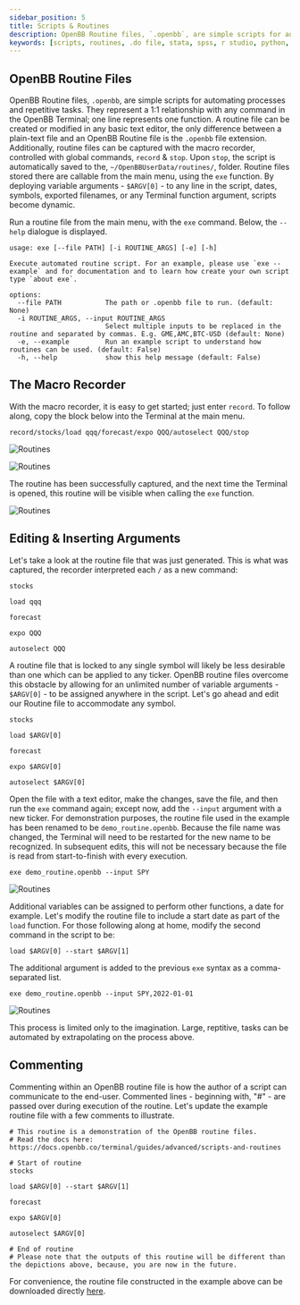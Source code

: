 ```yaml
---
sidebar_position: 5
title: Scripts & Routines
description: OpenBB Routine files, `.openbb`, are simple scripts for automating processes and repetitive tasks. They represent a 1:1 relationship with any command in the OpenBB Terminal; one line represents one function. A routine file can be created or modified in any basic text editor, the only difference between a plain-text file and an OpenBB Routine file is the `.openbb` file extension. Additionally, routine files can be captured with the macro recorder, controlled with global commands, `record` & `stop`. Upon `stop`, the script is automatically saved to the, `~/OpenBBUserData/routines/`, folder.  Routine files stored there are callable from the main menu, using the `exe` function. By deploying variable arguments - `$ARGV[0]` - to any line in the script, dates, symbols, exported filenames, or any Terminal function argument, scripts become dynamic.
keywords: [scripts, routines, .do file, stata, spss, r studio, python, automation, data collection, aggregation, script, routine, openbb terminal]
---
```

## OpenBB Routine Files

OpenBB Routine files, `.openbb`, are simple scripts for automating processes and repetitive tasks. They represent a 1:1 relationship with any command in the OpenBB Terminal; one line represents one function. A routine file can be created or modified in any basic text editor, the only difference between a plain-text file and an OpenBB Routine file is the `.openbb` file extension. Additionally, routine files can be captured with the macro recorder, controlled with global commands, `record` & `stop`. Upon `stop`, the script is automatically saved to the, `~/OpenBBUserData/routines/`, folder.  Routine files stored there are callable from the main menu, using the `exe` function. By deploying variable arguments - `$ARGV[0]` - to any line in the script, dates, symbols, exported filenames, or any Terminal function argument, scripts become dynamic.

Run a routine file from the main menu, with the `exe` command. Below, the `--help` dialogue is displayed.

```console
usage: exe [--file PATH] [-i ROUTINE_ARGS] [-e] [-h]

Execute automated routine script. For an example, please use `exe --example` and for documentation and to learn how create your own script type `about exe`.

options:
  --file PATH           The path or .openbb file to run. (default: None)
  -i ROUTINE_ARGS, --input ROUTINE_ARGS
                        Select multiple inputs to be replaced in the routine and separated by commas. E.g. GME,AMC,BTC-USD (default: None)
  -e, --example         Run an example script to understand how routines can be used. (default: False)
  -h, --help            show this help message (default: False)
```

## The Macro Recorder

With the macro recorder, it is easy to get started; just enter `record`. To follow along, copy the block below into the Terminal at the main menu.

```console
record/stocks/load qqq/forecast/expo QQQ/autoselect QQQ/stop
```

![Routines](https://user-images.githubusercontent.com/85772166/219550644-26ecaf27-cbf9-4314-8f3b-d9f20e8fcb88.png)

![Routines](https://user-images.githubusercontent.com/85772166/219550698-3b1cd675-4e1f-4d3e-a630-9ed00b689b2b.png)

The routine has been successfully captured, and the next time the Terminal is opened, this routine will be visible when calling the `exe` function.

![Routines](https://user-images.githubusercontent.com/85772166/219550745-06d9a8d5-a85d-45c9-aa58-b5adaad16a08.png)

## Editing & Inserting Arguments

Let's take a look at the routine file that was just generated. This is what was captured, the recorder interpreted each `/` as a new command:

```console
stocks

load qqq

forecast

expo QQQ

autoselect QQQ
```

A routine file that is locked to any single symbol will likely be less desirable than one which can be applied to any ticker. OpenBB routine files overcome this obstacle by allowing for an unlimited number of variable arguments - `$ARGV[0]` - to be assigned anywhere in the script. Let's go ahead and edit our Routine file to accommodate any symbol.

```console
stocks

load $ARGV[0]

forecast

expo $ARGV[0]

autoselect $ARGV[0]
```

Open the file with a text editor, make the changes, save the file, and then run the `exe` command again; except now, add the `--input` argument with a new ticker. For demonstration purposes, the routine file used in the example has been renamed to be `demo_routine.openbb`. Because the file name was changed, the Terminal will need to be restarted for the new name to be recognized. In subsequent edits, this will not be necessary because the file is read from start-to-finish with every execution.

```console
exe demo_routine.openbb --input SPY
```

![Routines](https://user-images.githubusercontent.com/85772166/219550837-fe6ece69-2336-40fc-8db9-fc7b62b784c6.png)

Additional variables can be assigned to perform other functions, a date for example. Let's modify the routine file to include a start date as part of the `load` function. For those following along at home, modify the second command in the script to be:

```console
load $ARGV[0] --start $ARGV[1]
```

The additional argument is added to the previous `exe` syntax as a comma-separated list.

```console
exe demo_routine.openbb --input SPY,2022-01-01
```

![Routines](https://user-images.githubusercontent.com/85772166/219550901-13205851-a12f-4ef9-85f4-a2bfa24be9c9.png)

This process is limited only to the imagination. Large, reptitive, tasks can be automated by extrapolating on the process above.

## Commenting

Commenting within an OpenBB routine file is how the author of a script can communicate to the end-user. Commented lines - beginning with, "#" - are passed over during execution of the routine. Let's update the example routine file with a few comments to illustrate.

```console
# This routine is a demonstration of the OpenBB routine files.
# Read the docs here: https://docs.openbb.co/terminal/guides/advanced/scripts-and-routines

# Start of routine
stocks

load $ARGV[0] --start $ARGV[1]

forecast

expo $ARGV[0]

autoselect $ARGV[0]

# End of routine
# Please note that the outputs of this routine will be different than the depictions above, because, you are now in the future.
```

For convenience, the routine file constructed in the example above can be downloaded directly [here](https://github.com/OpenBB-finance/OpenBBTerminal/files/10763257/demo_routine.openbb.zip).
